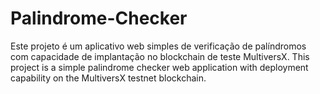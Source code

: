 # Palindrome-Checker
Este projeto é um aplicativo web simples de verificação de palíndromos com capacidade de implantação no blockchain de teste MultiversX.            This project is a simple palindrome checker web application with deployment capability on the MultiversX testnet blockchain.

